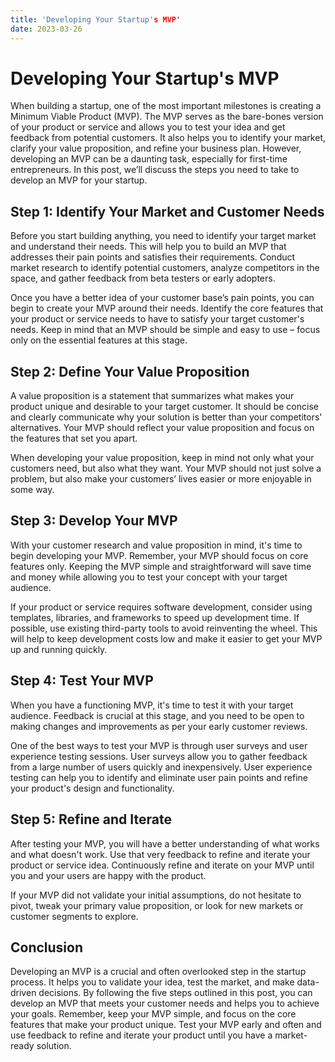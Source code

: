 ```yaml
---
title: 'Developing Your Startup's MVP'
date: 2023-03-26
---
```


# Developing Your Startup's MVP

When building a startup, one of the most important milestones is creating a Minimum Viable Product (MVP). The MVP serves as the bare-bones version of your product or service and allows you to test your idea and get feedback from potential customers. It also helps you to identify your market, clarify your value proposition, and refine your business plan. However, developing an MVP can be a daunting task, especially for first-time entrepreneurs. In this post, we’ll discuss the steps you need to take to develop an MVP for your startup.

## Step 1: Identify Your Market and Customer Needs

Before you start building anything, you need to identify your target market and understand their needs. This will help you to build an MVP that addresses their pain points and satisfies their requirements. Conduct market research to identify potential customers, analyze competitors in the space, and gather feedback from beta testers or early adopters.

Once you have a better idea of your customer base’s pain points, you can begin to create your MVP around their needs. Identify the core features that your product or service needs to have to satisfy your target customer's needs. Keep in mind that an MVP should be simple and easy to use – focus only on the essential features at this stage.

## Step 2: Define Your Value Proposition

A value proposition is a statement that summarizes what makes your product unique and desirable to your target customer. It should be concise and clearly communicate why your solution is better than your competitors' alternatives. Your MVP should reflect your value proposition and focus on the features that set you apart. 

When developing your value proposition, keep in mind not only what your customers need, but also what they want. Your MVP should not just solve a problem, but also make your customers’ lives easier or more enjoyable in some way.

## Step 3: Develop Your MVP

With your customer research and value proposition in mind, it's time to begin developing your MVP. Remember, your MVP should focus on core features only. Keeping the MVP simple and straightforward will save time and money while allowing you to test your concept with your target audience.

If your product or service requires software development, consider using templates, libraries, and frameworks to speed up development time. If possible, use existing third-party tools to avoid reinventing the wheel. This will help to keep development costs low and make it easier to get your MVP up and running quickly.

## Step 4: Test Your MVP

When you have a functioning MVP, it's time to test it with your target audience. Feedback is crucial at this stage, and you need to be open to making changes and improvements as per your early customer reviews. 

One of the best ways to test your MVP is through user surveys and user experience testing sessions. User surveys allow you to gather feedback from a large number of users quickly and inexpensively. User experience testing can help you to identify and eliminate user pain points and refine your product's design and functionality.

## Step 5: Refine and Iterate

After testing your MVP, you will have a better understanding of what works and what doesn't work. Use that very feedback to refine and iterate your product or service idea. Continuously refine and iterate on your MVP until you and your users are happy with the product.

If your MVP did not validate your initial assumptions, do not hesitate to pivot, tweak your primary value proposition, or look for new markets or customer segments to explore.

## Conclusion 

Developing an MVP is a crucial and often overlooked step in the startup process. It helps you to validate your idea, test the market, and make data-driven decisions. By following the five steps outlined in this post, you can develop an MVP that meets your customer needs and helps you to achieve your goals. Remember, keep your MVP simple, and focus on the core features that make your product unique. Test your MVP early and often and use feedback to refine and iterate your product until you have a market-ready solution.
